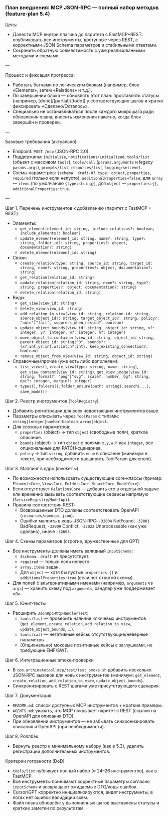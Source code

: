 ### План внедрения: MCP JSON‑RPC — полный набор методов (feature-plan 5.4)

Цель:
- Довести MCP внутри плагина до паритета с FastMCP+REST: опубликовать все инструменты, доступные через REST, с корректными JSON Schema параметров и стабильными ответами.
- Сохранить обратную совместимость с уже реализованными методами и схемами.

—

Процесс и фиксация прогресса:
- Работать батчами по логическим блокам (например, блок «Elements», затем «Relations» и т.д.).
- По завершении блока — обновлять этот план: проставлять статусы (например, [done]/[partial]/[todo]) у соответствующих шагов и кратко фиксировать «Сделано/Осталось».
- Специально не останавливаться после каждого микрошагa ради обновления плана; вносить изменения пакетно, когда блок завершён и проверен.

—

Базовые требования (актуально):
- Endpoint: `POST /mcp` (JSON‑RPC 2.0).
- Поддержаны: `initialize`, `notifications/initialized`, `tools/list` (объект с массивом `tools`), `tools/call` (`params.arguments` и legacy `params.args`), `prompts/list`, `resources/list`, `logging/setLevel`.
- Схемы параметров: `$schema: draft-07`, `type: object`, `properties`, `required` (только если непусто), `additionalProperties=false`; для `array` — `items` (по умолчанию `{type:string}`), для `object` — `properties:{}, additionalProperties:true`.

—

Шаг 1. Перечень инструментов к добавлению (паритет с FastMCP + REST)
- Элементы:
  - `get_element(element_id: string, include_relations?: boolean, include_elements?: boolean)`
  - `update_element(element_id: string, name?: string, type?: string, folder_id?: string, properties?: object, documentation?: string)`
  - `delete_element(element_id: string)`
- Связи:
  - `create_relation(type: string, source_id: string, target_id: string, name?: string, properties?: object, documentation?: string)`
  - `get_relation(relation_id: string)`
  - `update_relation(relation_id: string, name?: string, type?: string, properties?: object, documentation?: string)`
  - `delete_relation(relation_id: string)`
- Виды:
  - `get_view(view_id: string)`
  - `delete_view(view_id: string)`
  - `add_relation_to_view(view_id: string, relation_id: string, source_object_id?: string, target_object_id?: string, policy?: "auto"|"fail", suppress_when_nested?: boolean)`
  - `update_object_bounds(view_id: string, object_id: string, x?: integer, y?: integer, w?: integer, h?: integer)`
  - `move_object_to_container(view_id: string, object_id: string, parent_object_id: string|"0", bounds?: {x?:int,y?:int,w?:int,h?:int}, keep_existing_connection?: boolean)`
  - `remove_object_from_view(view_id: string, object_id: string)`
- Справочные/прочие (уже есть либо дополняем):
  - `list_views()`, `create_view(type: string, name: string)`, `get_view_content(view_id: string)`, `get_view_image(view_id: string, format?: "png"|"svg", scale?: number, bg?: string, dpi?: integer, margin?: integer)`
  - `types()`, `folders()`, `folder_ensure(path: string)`, `search(...)`, `save_model()`

Шаг 2. Реестр инструментов (`ToolRegistry`)
- Добавить регистрации для всех недостающих инструментов выше. 
- Параметры описывать через `ToolParam` с типами: `string|integer|number|boolean|array|object`.
- Для сложных параметров:
  - `properties` (object) → тип `object` (свободные поля), краткое описание.
  - `bounds` (object) → тип `object` с полями `x,y,w,h` как `integer`, все опциональные для PATCH‑сценариев.
  - `policy` → тип `string`, добавить `enum` в описание (минимум в тексте, при необходимости расширить ToolParam для enum).

Шаг 3. Маппинг в ядро (invoker’ы)
- По возможности использовать существующие core‑классы (пример: `ElementsCore`, `ViewsCore`, `FoldersCore`, `SearchCore`, `ModelCore`).
- Если отсутствует `RelationsCore` — добавить его в отдельной задаче или временно вызывать соответствующие сервисы напрямую (`ServiceRegistry`/`ModelApi`).
- Правила соответствия REST:
  - Возвращаемые DTO должны соответствовать OpenAPI (`resources/openapi.json`).
  - Ошибки маппить в коды JSON‑RPC: `-32004` NotFound, `-32001` BadRequest, `-32009` Conflict, `-32022` Unprocessable (как уже сделано), иначе `-32603`.

Шаг 4. Схемы параметров (строгие, дружественные для GPT)
- Все инструменты должны иметь валидный `inputSchema`:
  - `$schema: draft-07` присутствует.
  - `required` — только если непусто.
  - `array.items` задан.
  - Для `object` — хотя бы пустые `properties:{}` и `additionalProperties:true` (если нет строгой схемы).
- Для полей с альтернативными именами (например, `arguments` vs `args`) — хранить схему под `arguments`, хэндлер уже поддерживает оба.

Шаг 5. Юнит‑тесты
- Расширить `JsonRpcHttpHandlerTest`:
  - `tools/list` — проверить наличие ключевых инструментов (`get_element`, `create_relation`, `add_relation_to_view`, `update_object_bounds`, ...).
  - `tools/call` — негативные кейсы: отсутствующие/неверные параметры.
  - (Опционально) моковые позитивные кейсы с заглушками, не требующие EMF/SWT.

Шаг 6. Интеграционные smoke‑проверки
- В `com.archimatetool.mcp/test/test_smoke.sh` добавить несколько JSON‑RPC вызовов для новых инструментов (минимум: `get_element`, `create_relation`, `add_relation_to_view`, `update_object_bounds`).
- Синхронизировать с REST шагами уже присутствующего сценария.

Шаг 7. Документация
- `README.md`: список доступных MCP инструментов + краткие примеры.
- `AGENTS.md`: указать, что MCP покрывает паритет с REST (ссылки на OpenAPI для описания DTO).
- При обновлении инструментов — не забывать синхронизировать описания и OpenAPI (при необходимости).

Шаг 8. Роллбэк
- Вернуть реестр к минимальному набору (как в 5.3), удалить регистрации дополнительных инструментов.

Критерии готовности (DoD)
- `tools/list` публикует полный набор (≈ 24–26 инструментов), как в FastMCP.
- Все инструменты принимают корректные параметры согласно `inputSchema` и возвращают ожидаемые DTO/коды ошибок.
- Cursor/GPT корректно инициализируются, видят инструменты, в логах нет ошибок валидации схем.
- Файл плана обновлён: у выполненных шагов выставлены статусы и краткие заметки по результатам.


